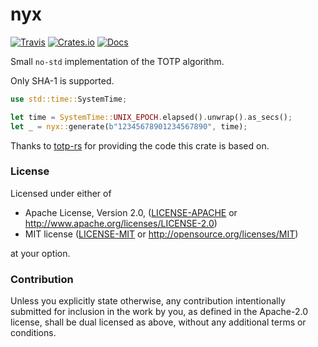 # nyx

[![Travis](https://travis-ci.com/evenorog/nyx.svg?branch=master)](https://travis-ci.com/evenorog/nyx)
[![Crates.io](https://img.shields.io/crates/v/nyx.svg)](https://crates.io/crates/nyx)
[![Docs](https://docs.rs/nyx/badge.svg)](https://docs.rs/nyx)

Small `no-std` implementation of the TOTP algorithm.

Only SHA-1 is supported.

```rust
use std::time::SystemTime;

let time = SystemTime::UNIX_EPOCH.elapsed().unwrap().as_secs();
let _ = nyx::generate(b"12345678901234567890", time);
```

Thanks to [totp-rs](https://crates.io/crates/totp-rs) for providing the code this crate is based on.

### License

Licensed under either of

 * Apache License, Version 2.0, ([LICENSE-APACHE](LICENSE-APACHE) or http://www.apache.org/licenses/LICENSE-2.0)
 * MIT license ([LICENSE-MIT](LICENSE-MIT) or http://opensource.org/licenses/MIT)

at your option.

### Contribution

Unless you explicitly state otherwise, any contribution intentionally submitted
for inclusion in the work by you, as defined in the Apache-2.0 license, shall be dual licensed as above, without any
additional terms or conditions.
